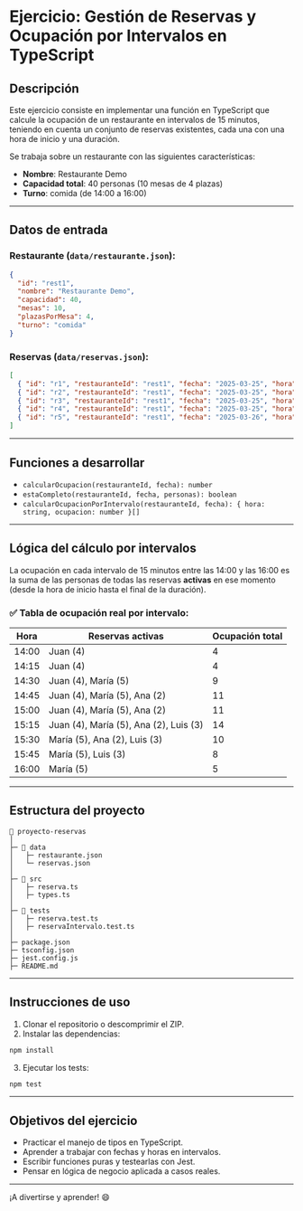 # Ejercicio: Gestión de Reservas y Ocupación por Intervalos en TypeScript

## Descripción

Este ejercicio consiste en implementar una función en TypeScript que calcule la ocupación de un restaurante en intervalos de 15 minutos, teniendo en cuenta un conjunto de reservas existentes, cada una con una hora de inicio y una duración.

Se trabaja sobre un restaurante con las siguientes características:
- **Nombre**: Restaurante Demo
- **Capacidad total**: 40 personas (10 mesas de 4 plazas)
- **Turno**: comida (de 14:00 a 16:00)

---

## Datos de entrada

### Restaurante (`data/restaurante.json`):
```json
{
  "id": "rest1",
  "nombre": "Restaurante Demo",
  "capacidad": 40,
  "mesas": 10,
  "plazasPorMesa": 4,
  "turno": "comida"
}
```

### Reservas (`data/reservas.json`):
```json
[
  { "id": "r1", "restauranteId": "rest1", "fecha": "2025-03-25", "hora": "14:00", "personas": 4, "nombreCliente": "Juan", "duracion": 90 },
  { "id": "r2", "restauranteId": "rest1", "fecha": "2025-03-25", "hora": "14:45", "personas": 2, "nombreCliente": "Ana", "duracion": 60 },
  { "id": "r3", "restauranteId": "rest1", "fecha": "2025-03-25", "hora": "15:15", "personas": 3, "nombreCliente": "Luis", "duracion": 45 },
  { "id": "r4", "restauranteId": "rest1", "fecha": "2025-03-25", "hora": "14:30", "personas": 5, "nombreCliente": "María", "duracion": 120 },
  { "id": "r5", "restauranteId": "rest1", "fecha": "2025-03-26", "hora": "14:00", "personas": 4, "nombreCliente": "Pepe", "duracion": 60 }
]
```

---

## Funciones a desarrollar

- `calcularOcupacion(restauranteId, fecha): number`
- `estaCompleto(restauranteId, fecha, personas): boolean`
- `calcularOcupacionPorIntervalo(restauranteId, fecha): { hora: string, ocupacion: number }[]`

---

## Lógica del cálculo por intervalos

La ocupación en cada intervalo de 15 minutos entre las 14:00 y las 16:00 es la suma de las personas de todas las reservas **activas** en ese momento (desde la hora de inicio hasta el final de la duración).

### ✅ Tabla de ocupación real por intervalo:

| Hora   | Reservas activas                                                                                  | Ocupación total |
|--------|---------------------------------------------------------------------------------------------------|-----------------|
| 14:00  | Juan (4)                                                                                          | 4               |
| 14:15  | Juan (4)                                                                                          | 4               |
| 14:30  | Juan (4), María (5)                                                                               | 9               |
| 14:45  | Juan (4), María (5), Ana (2)                                                                      | 11              |
| 15:00  | Juan (4), María (5), Ana (2)                                                                      | 11              |
| 15:15  | Juan (4), María (5), Ana (2), Luis (3)                                                            | 14              |
| 15:30  | María (5), Ana (2), Luis (3)                                                                      | 10              |
| 15:45  | María (5), Luis (3)                                                                               | 8               |
| 16:00  | María (5)                                                                                         | 5               |

---

## Estructura del proyecto

```
📁 proyecto-reservas
│
├─ 📁 data
│   ├─ restaurante.json
│   └─ reservas.json
│
├─ 📁 src
│   ├─ reserva.ts
│   ├─ types.ts
│
├─ 📁 tests
│   ├─ reserva.test.ts
│   ├─ reservaIntervalo.test.ts
│
├─ package.json
├─ tsconfig.json
├─ jest.config.js
├─ README.md
```

---

## Instrucciones de uso

1. Clonar el repositorio o descomprimir el ZIP.
2. Instalar las dependencias:
```bash
npm install
```
3. Ejecutar los tests:
```bash
npm test
```

---

## Objetivos del ejercicio

- Practicar el manejo de tipos en TypeScript.
- Aprender a trabajar con fechas y horas en intervalos.
- Escribir funciones puras y testearlas con Jest.
- Pensar en lógica de negocio aplicada a casos reales.

---

¡A divertirse y aprender! 😄